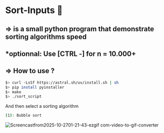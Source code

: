 # Sort-Inputs 🛟
## => is a small python program that demonstrate sorting algorithms speed

## *optionnal: Use [CTRL -] for n = 10.000+ 

## => How to use ?
``` bash
$> curl -LsSf https://astral.sh/uv/install.sh | sh
$> pip install pyinstaller
$> make
$> ./sort_script
```
And then select a sorting algorithm
``` bash
(1): Bubble sort
```

![Screencastfrom2025-10-2701-21-43-ezgif com-video-to-gif-converter](https://github.com/user-attachments/assets/21ed842f-c130-4c2c-9a16-b13f86664f05)
